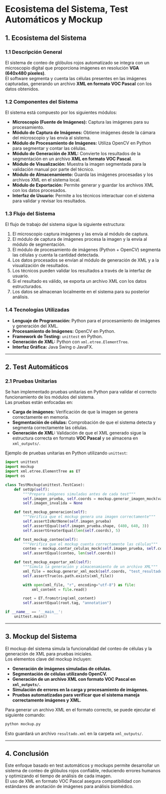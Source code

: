 # Ecosistema del Sistema, Test Automáticos y Mockup

## 1. Ecosistema del Sistema

### 1.1 Descripción General
El sistema de conteo de glóbulos rojos automatizado se integra con un microscopio digital que proporciona imágenes en resolución **VGA (640x480 píxeles)**.  
El software segmenta y cuenta las células presentes en las imágenes capturadas, generando un archivo **XML en formato VOC Pascal** con los datos obtenidos.

### 1.2 Componentes del Sistema
El sistema está compuesto por los siguientes módulos:

- **Microscopio (Fuente de Imágenes):** Captura las imágenes para su procesamiento.
- **Módulo de Captura de Imágenes:** Obtiene imágenes desde la cámara del microscopio y las envía al sistema.
- **Módulo de Procesamiento de Imágenes:** Utiliza OpenCV en Python para segmentar y contar las células.
- **Módulo de Generación de XML:** Convierte los resultados de la segmentación en un archivo **XML en formato VOC Pascal**.
- **Módulo de Visualización:** Muestra la imagen segmentada para la validación manual por parte del técnico.
- **Módulo de Almacenamiento:** Guarda las imágenes procesadas y los archivos XML en el sistema local.
- **Módulo de Exportación:** Permite generar y guardar los archivos XML con los datos procesados.
- **Interfaz de Usuario:** Permite a los técnicos interactuar con el sistema para validar y revisar los resultados.

### 1.3 Flujo del Sistema
El flujo de trabajo del sistema sigue la siguiente estructura:

1. El microscopio captura imágenes y las envía al módulo de captura.
2. El módulo de captura de imágenes procesa la imagen y la envía al módulo de segmentación.
3. El módulo de procesamiento de imágenes (Python + OpenCV) segmenta las células y cuenta la cantidad detectada.
4. Los datos procesados se envían al módulo de generación de XML y a la visualización de resultados.
5. Los técnicos pueden validar los resultados a través de la interfaz de usuario.
6. Si el resultado es válido, se exporta un archivo XML con los datos estructurados.
7. Los datos se almacenan localmente en el sistema para su posterior análisis.

### 1.4 Tecnologías Utilizadas
- **Lenguaje de Programación:** Python para el procesamiento de imágenes y generación del XML.
- **Procesamiento de Imágenes:** OpenCV en Python.
- **Framework de Testing:** `unittest` en Python.
- **Generación de XML:** Python con `xml.etree.ElementTree`.
- **Interfaz Gráfica:** Java Swing o JavaFX.

---

## 2. Test Automáticos

### 2.1 Pruebas Unitarias
Se han implementado pruebas unitarias en Python para validar el correcto funcionamiento de los módulos del sistema.  
Las pruebas están enfocadas en:

- **Carga de imágenes:** Verificación de que la imagen se genera correctamente en memoria.
- **Segmentación de células:** Comprobación de que el sistema detecta y segmenta correctamente las células.
- **Generación de XML:** Validación de que el XML generado sigue la estructura correcta en formato **VOC Pascal** y se almacena en `xml_outputs/`.

Ejemplo de pruebas unitarias en Python utilizando `unittest`:

```python
import unittest
import mockup
import xml.etree.ElementTree as ET
import os

class TestMockup(unittest.TestCase):
    def setUp(self):
        """Prepara imágenes simuladas antes de cada test"""
        self.imagen_prueba, self.coords = mockup.generar_imagen_mock(variar_celulas=True, agregar_ruido=True)
        self.imagen_invalida = None

    def test_mockup_generacion(self):
        """Verifica que el mockup genera una imagen correctamente"""
        self.assertIsNotNone(self.imagen_prueba)
        self.assertEqual(self.imagen_prueba.shape, (480, 640, 3))
        self.assertGreaterEqual(len(self.coords), 5)

    def test_mockup_conteo(self):
        """Verifica que el mockup cuenta correctamente las células"""
        conteo = mockup.contar_celulas_mock(self.imagen_prueba, self.coords)
        self.assertEqual(conteo, len(self.coords))

    def test_mockup_exportar_xml(self):
        """Simula la generación y almacenamiento de un archivo XML"""
        xml_file = mockup.generar_xml_mock(self.coords, "test_resultado.xml")
        self.assertTrue(os.path.exists(xml_file))

        with open(xml_file, "r", encoding="utf-8") as file:
            xml_content = file.read()

        root = ET.fromstring(xml_content)
        self.assertEqual(root.tag, "annotation")

if __name__ == '__main__':
    unittest.main()
```

---

## 3. Mockup del Sistema

El mockup del sistema simula la funcionalidad del conteo de células y la generación de XML para pruebas iniciales.  
Los elementos clave del mockup incluyen:

- **Generación de imágenes simuladas de células.**
- **Segmentación de células utilizando OpenCV.**
- **Generación de un archivo XML con formato VOC Pascal en `xml_outputs/`.**
- **Simulación de errores en la carga y procesamiento de imágenes.**
- **Pruebas automatizadas para verificar que el sistema maneja correctamente imágenes y XML.**

Para generar un archivo XML en el formato correcto, se puede ejecutar el siguiente comando:

```sh
python mockup.py
```

Esto guardará un archivo `resultado.xml` en la carpeta `xml_outputs/`.

---

## 4. Conclusión

Este enfoque basado en test automáticos y mockups permite desarrollar un sistema de conteo de glóbulos rojos confiable, reduciendo errores humanos y optimizando el tiempo de análisis de cada imagen.  
El uso de XML en formato VOC Pascal asegura compatibilidad con estándares de anotación de imágenes para análisis biomédico.
